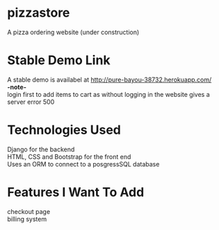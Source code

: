 # pizzastore

A pizza ordering website (under construction)

# Stable Demo Link

A stable demo is availabel at http://pure-bayou-38732.herokuapp.com/  
**-note-**  
login first to add items to cart as without logging in the website gives a server error 500

# Technologies Used

Django for the backend  
HTML, CSS and Bootstrap for the front end  
Uses an ORM to connect to a posgressSQL database

# Features I Want To Add

checkout page  
billing system  
